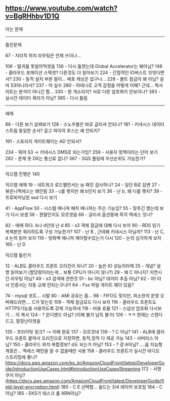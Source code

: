 https://www.youtube.com/watch?v=BgRHhbv1D1Q
------------
아는 문제


------------------
틀린문제




67 - 지리적 위치 라우팅은 언제 쓰이나...

106 - 말귀를 못알아먹겟음
136 - 다시 틀렷는데 Global Accelerator는 왜아님?
148 - 클라우드 포메이션 스택셋? 다른것도 다 알아보기
224 - 간헐적인 IO버스트 잇엇다면서?
230 - 동적 설치 부분 말이... 배포 캐싱은 없구나...
228 - 볼트 잠금이 왜 아님? 설마 S3아니라서?
237 - 아 실수
280 - 아테나로 고객 감정을 어떻게 이해? 근데... 퀵사이트는 분석이 아니긴 함...
330 - 뭔 개소리지? 서로 다른 암호화키 안보이나?
383 - 실시간 데이터 쿼리가 아님?
385 - 다시 틀림


---------
애매


86 - 다른 보기 살펴보기
128 - 스노우볼은 바로 글리셔 안되나?
181 - 키네시스 데이터 스트림 동일한 순서? 글고 파이어 호스는 왜 안되지?

191 - 스토리지 게이트웨이는 AD 안되서?

234 - 뭐야 S3 -> 키네시스 DMS로 되는거임?
259 - 사용자 정책이라는 단어 보기
282 - 문제 뜻 DX는 통신료 없나?
367 - SQS 폴링에 우선순위도 가능한가?






---------------------------
익으잼 진행은
140




익으잼 애매
19 - 네트워크 로드밸런서는 ip 패킷 검사하나?
24 - 일단 B로 답변
27 - 뷰온니엑세스는 왜안됨
33 - c를 햇지만 왜 b인지 보기
36 - 난 b, 왜 디를 햇지?
39 - 프로비저닝된 ssd 다시  보기

41 - AppFlow
50 - 시스템 매니져 패치 매니져는 무슨 기능임?
55 - 맞추긴 했는데 보기 다시 보셈
56 - 뭔말인지도 모르겟음
66 - 글리셔 옵션중에 즉각 엑세스 잇나?

82 - 애매 하다. b나 d인데 난 d
85 - s3 객체 잠금에 대해 다시 보자
90 - RDS 읽기 복제본만 쿼리하도록 구성 가능한가?
107 - 난 B , 근데왜 키네시스 아닐까?
113 - 난 C, d 논의 읽어 보자
119 - 방화벽 매니져 제어할수있는거 다시
120 - 논의 심각하게 보자 
165 - 난 D








익으잼 틀린거

12 - ALB도 클라우드 프론트 오리진이 되나?
20 - 높은 IO 성능이라메
25 - 개념? 설명 읽어보기 (할당량이라는게... 보통 CPU가 아니지 않나?)
29 - 왜 C 아니지? 지연시간 라우팅 아님?
49 - s3 검색에 관한것
51 - bc 아님? 데이터 추출 아님?
62 - 아! 타사 인증서는 자동 교체 안되는구나!!!
64 - Fsx 파일 게이트 웨이 있음?



74 - mysql 포트... 시발
80 - AMI 공유는 좀... 
98 - FIFO도 맞지만, 최소한의 운영 오버헤드라면.... C가 맞는듯
109 - 객체 잠금모드 다시 보자
116 - 클라우드 프론트도 HTTPS기능을 사용하도록 강제 가능하네
118 - 비용 효율
121 - 스냅샷 암호화 다시보기 ... 아 복사
124 - ? 온디맨드 아님? (이해 불가 납득 불가)
126 - ㅋㅋ 현재는 스텐다드고, 말장난이엿음



135 - 프라이빗 링크? -> 이해 완료
137 - 모르것네
139 - ? C 아님?
141 - ALB에 클라우드 프론트 붙여서 오리진으로 지정하면, 동적,정적 다 제공 가능
143 - 서버리스 아님?
150 - 클라우드 와치 복합경보? d도 되는거 아님?
153 - ? 걍 A아님? ....음 지능형 계층은... 엑세스 패턴을 알 수 없을때만 사용
158 - 클라우드 프론트가 실시간 비디오 스트리밍에 좋나? https://docs.aws.amazon.com/ko_kr/AmazonCloudFront/latest/DeveloperGuide/IntroductionUseCases.html#IntroductionUseCasesStreaming
172 - 서명 쿠키 아님? (https://docs.aws.amazon.com/AmazonCloudFront/latest/DeveloperGuide/field-level-encryption.html)
180 - C E 선택함... 쉴드는 3/4 레이어 보호임
184 - C 아님?
185 - EKS가 테스크 롤 ARN아님?














